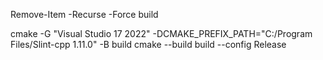 Remove-Item -Recurse -Force build

cmake -G "Visual Studio 17 2022" -DCMAKE_PREFIX_PATH="C:/Program Files/Slint-cpp 1.11.0" -B build
cmake --build build --config Release
